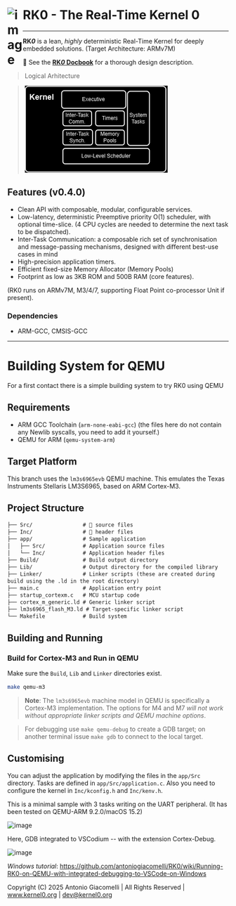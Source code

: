 <h1 align="left">RK0 - The Real-Time Kernel 0 <img src="https://github.com/user-attachments/assets/b8b5693b-197e-4fd4-b51e-5865bb568447" width="7%" align="left" alt="image"></h1>

---

**RK*0*** is a lean, _highly_ deterministic Real-Time Kernel for deeply embedded solutions.
(Target Architecture: ARMv7M)

 📖 See the [**RK*0* Docbook**](https://antoniogiacomelli.github.io/RK0/) for a thorough design description.

> Logical Arhitecture

> ![image](https://github.com/antoniogiacomelli/RK0/blob/docs/docs/images/images/layeredkernel.png)

 ## Features (v0.4.0) 
 - Clean API with composable, modular, configurable services.
 - Low-latency, deterministic Preemptive priority O(1) scheduler, with optional time-slice.
   (4 CPU cycles are needed to determine the next task to be dispatched).
 - Inter-Task Communication: a composable rich set of synchronisation and message-passing mechanisms, designed with different best-use cases in mind
 - High-precision application timers.
 - Efficient fixed-size Memory Allocator (Memory Pools)
 - Footprint as low as 3KB ROM and 500B RAM (core features).
   
(RK0 runs on ARMv7M, M3/4/7, supporting Float Point co-processor Unit if present).

### Dependencies
* ARM-GCC, CMSIS-GCC

---

# Building System for QEMU 

For a first contact there is a simple building system to try RK0 using QEMU

## Requirements

- ARM GCC Toolchain (`arm-none-eabi-gcc`) (the files here do not contain any Newlib syscalls, you need to add it yourself.)
- QEMU for ARM (`qemu-system-arm`)
 
## Target Platform

This branch uses the `lm3s6965evb` QEMU machine. This emulates the Texas Instruments Stellaris LM3S6965, based on ARM Cortex-M3. 

## Project Structure

```
├── Src/                # 🐰 source files
├── Inc/                # 🐰 header files
├── app/                # Sample application
│   ├── Src/            # Application source files
│   └── Inc/            # Application header files
├── Build/              # Build output directory 
├── Lib/                # Output directory for the compiled library  
├── Linker/             # Linker scripts (these are created during build using the .ld in the root directory)
├── main.c              # Application entry point
├── startup_cortexm.c   # MCU startup code
├── cortex_m_generic.ld # Generic linker script
├── lm3s6965_flash_M3.ld # Target-specific linker script
└── Makefile            # Build system
```

## Building and Running

### Build for Cortex-M3 and Run in QEMU

Make sure the `Build`, `Lib` and `Linker` directories exist. 

```bash
make qemu-m3
```

> **Note**: The `lm3s6965evb` machine model in QEMU is specifically a Cortex-M3 implementation. The options for M4 and M7 _will not work without appropriate linker scripts and QEMU machine options_.

> For debugging use `make qemu-debug` to create a GDB target; on another terminal issue `make gdb` to connect to the local target.

## Customising

 You can adjust the application by modifying the files in the `app/Src` directory. Tasks are defined in `app/Src/application.c`. Also you need to configure the kernel in `Inc/kconfig.h` and `Inc/kenv.h`. 

This is a minimal sample with 3 tasks writing on the UART peripheral.
(It has been tested on QEMU-ARM 9.2.0/macOS 15.2)

![image](https://github.com/user-attachments/assets/9059c565-80ba-4829-9a45-683f4a7312c2)

 Here, GDB integrated to VSCodium -- with the extension Cortex-Debug. 

![image](https://github.com/user-attachments/assets/b9074038-06b3-49ee-a693-1fe4ee3568a9)


*Windows tutorial*: https://github.com/antoniogiacomelli/RK0/wiki/Running-RK0-on-QEMU-with-integrated-debugging-to-VSCode-on-Windows

Copyright (C) 2025 Antonio Giacomelli | All Rights Reserved | www.kernel0.org | dev@kernel0.org
 
